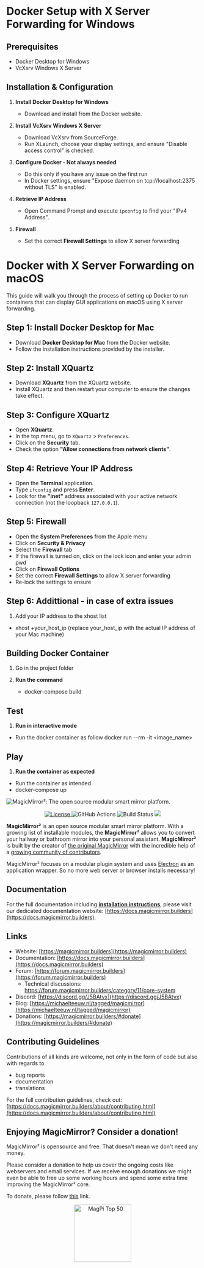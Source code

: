 # Docker Setup with X Server Forwarding for Windows

## Prerequisites
- Docker Desktop for Windows
- VcXsrv Windows X Server

## Installation & Configuration

1. **Install Docker Desktop for Windows**
   - Download and install from the Docker website.

2. **Install VcXsrv Windows X Server**
   - Download VcXsrv from SourceForge.
   - Run XLaunch, choose your display settings, and ensure "Disable access control" is checked.

3. **Configure Docker - Not always needed**
   - Do this only if you have any issue on the first run
   - In Docker settings, ensure "Expose daemon on tcp://localhost:2375 without TLS" is enabled.

4. **Retrieve IP Address**
   - Open Command Prompt and execute `ipconfig` to find your "IPv4 Address".

5. **Firewall**
    - Set the correct **Firewall Settings** to allow X server forwarding


# Docker with X Server Forwarding on macOS

This guide will walk you through the process of setting up Docker to run containers that can display GUI applications on macOS using X server forwarding.

## Step 1: Install Docker Desktop for Mac

- Download **Docker Desktop for Mac** from the Docker website.
- Follow the installation instructions provided by the installer.

## Step 2: Install XQuartz

- Download **XQuartz** from the XQuartz website.
- Install XQuartz and then restart your computer to ensure the changes take effect.

## Step 3: Configure XQuartz

- Open **XQuartz**.
- In the top menu, go to `XQuartz` > `Preferences`.
- Click on the **Security** tab.
- Check the option **"Allow connections from network clients"**.

## Step 4: Retrieve Your IP Address

- Open the **Terminal** application.
- Type `ifconfig` and press **Enter**.
- Look for the **"inet"** address associated with your active network connection (not the loopback `127.0.0.1`).

## Step 5: Firewall

 - Open the **System Preferences** from the Apple menu
 - Click on **Security & Privacy**
 - Select the **Firewall** tab
 - If the firewall is turned on, click on the lock icon and enter your admin pwd
 - Click on **Firewall Options**
 - Set the correct **Firewall Settings** to allow X server forwarding
 - Re-lock the settings to ensure 

## Step 6: Addittional - in case of extra issues

1.  Add your IP address to the xhost list
- xhost +your_host_ip (replace your_host_ip with the actual IP address of your Mac machine)



## Building Docker Container

1. Go in the project folder 

2. **Run the command**
    - docker-compose build

## Test

1. **Run in interactive mode**
 - Run the docker container as follow 
   docker run --rm -it <image_name>

## Play

1. **Run the container as expected**
- Run the container as intended
- docker-compose up









![MagicMirror²: The open source modular smart mirror platform. ](.github/header.png)

<p style="text-align: center">
  <a href="https://choosealicense.com/licenses/mit">
		<img src="https://img.shields.io/badge/license-MIT-blue.svg" alt="License">
	</a>
	<img src="https://img.shields.io/github/actions/workflow/status/magicmirrororg/magicmirror/automated-tests.yaml" alt="GitHub Actions">
	<img src="https://img.shields.io/github/checks-status/magicmirrororg/magicmirror/master" alt="Build Status">
	<a href="https://github.com/MagicMirrorOrg/MagicMirror">
		<img src="https://img.shields.io/github/stars/magicmirrororg/magicmirror?style=social">
	</a>
</p>

**MagicMirror²** is an open source modular smart mirror platform. With a growing list of installable modules, the **MagicMirror²** allows you to convert your hallway or bathroom mirror into your personal assistant. **MagicMirror²** is built by the creator of [the original MagicMirror](https://michaelteeuw.nl/tagged/magicmirror) with the incredible help of a [growing community of contributors](https://github.com/MagicMirrorOrg/MagicMirror/graphs/contributors).

MagicMirror² focuses on a modular plugin system and uses [Electron](https://www.electronjs.org/) as an application wrapper. So no more web server or browser installs necessary!

## Documentation

For the full documentation including **[installation instructions](https://docs.magicmirror.builders/getting-started/installation.html)**, please visit our dedicated documentation website: [https://docs.magicmirror.builders](https://docs.magicmirror.builders).

## Links

- Website: [https://magicmirror.builders](https://magicmirror.builders)
- Documentation: [https://docs.magicmirror.builders](https://docs.magicmirror.builders)
- Forum: [https://forum.magicmirror.builders](https://forum.magicmirror.builders)
  - Technical discussions: https://forum.magicmirror.builders/category/11/core-system
- Discord: [https://discord.gg/J5BAtvx](https://discord.gg/J5BAtvx)
- Blog: [https://michaelteeuw.nl/tagged/magicmirror](https://michaelteeuw.nl/tagged/magicmirror)
- Donations: [https://magicmirror.builders/#donate](https://magicmirror.builders/#donate)

## Contributing Guidelines

Contributions of all kinds are welcome, not only in the form of code but also with regards to

- bug reports
- documentation
- translations

For the full contribution guidelines, check out: [https://docs.magicmirror.builders/about/contributing.html](https://docs.magicmirror.builders/about/contributing.html)

## Enjoying MagicMirror? Consider a donation!

MagicMirror² is opensource and free. That doesn't mean we don't need any money.

Please consider a donation to help us cover the ongoing costs like webservers and email services.
If we receive enough donations we might even be able to free up some working hours and spend some extra time improving the MagicMirror² core.

To donate, please follow [this](https://www.paypal.com/cgi-bin/webscr?cmd=_s-xclick&hosted_button_id=G5D8E9MR5DTD2&source=url) link.

<p style="text-align: center">
	<a href="https://forum.magicmirror.builders/topic/728/magicmirror-is-voted-number-1-in-the-magpi-top-50"><img src="https://magicmirror.builders/img/magpi-best-watermark-custom.png" width="150" alt="MagPi Top 50"></a>
</p>
